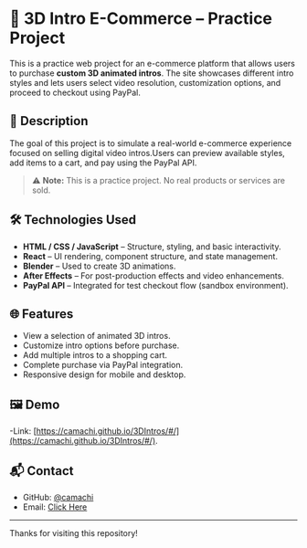 # 🛒 3D Intro E-Commerce – Practice Project

This is a practice web project for an e-commerce platform that allows users to purchase **custom 3D animated intros**. The site showcases different intro styles and lets users select video resolution, customization options, and proceed to checkout using PayPal.

## 📄 Description

The goal of this project is to simulate a real-world e-commerce experience focused on selling digital video intros.Users can preview available styles, add items to a cart, and pay using the PayPal API.

> ⚠️ **Note:** This is a practice project. No real products or services are sold.

## 🛠️ Technologies Used

- **HTML / CSS / JavaScript** – Structure, styling, and basic interactivity.
- **React** – UI rendering, component structure, and state management.
- **Blender** – Used to create 3D animations.
- **After Effects** – For post-production effects and video enhancements.
- **PayPal API** – Integrated for test checkout flow (sandbox environment).

## 🌐 Features

- View a selection of animated 3D intros.
- Customize intro options before purchase.
- Add multiple intros to a shopping cart.
- Complete purchase via PayPal integration.
- Responsive design for mobile and desktop.

## 🖼️ Demo

-Link: [https://camachi.github.io/3DIntros/#/](https://camachi.github.io/3DIntros/#/).

## 📬 Contact

- GitHub: [@camachi](https://github.com/camachi)
- Email: [Click Here](carlosintelwork@gmail.com)

---

Thanks for visiting this repository!
